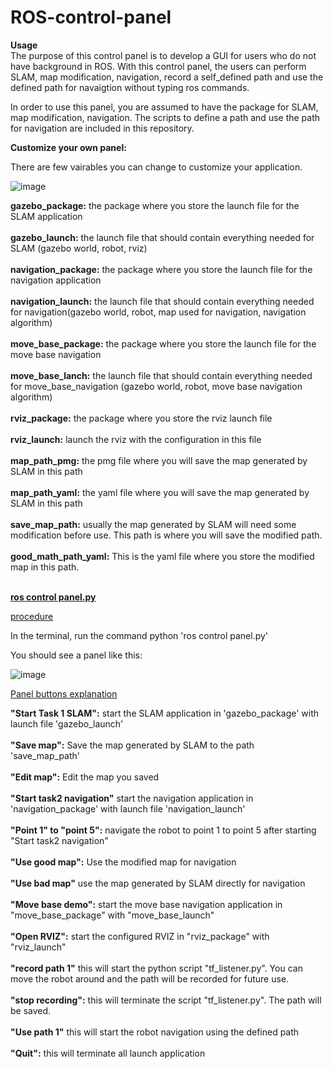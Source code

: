 # ROS-control-panel
**Usage**</br>
The purpose of this control panel is to develop a GUI for users who do not have background in ROS. With this control panel, the users can perform SLAM, map modification, navigation, record a self_defined path and use the defined path for navaigtion without typing ros commands.

In order to use this panel, you are assumed to have the package for SLAM, map modification, navigation. The scripts to define a path and use the path for navigation are included in this repository. 

**Customize your own panel:**

There are few vairables you can change to customize your application.

![image](https://user-images.githubusercontent.com/79799975/141095392-bdc16af4-68a7-4782-8997-99cd959c90a0.png)

**gazebo_package:** the package where you store the launch file for the SLAM application<br /><br />
**gazebo_launch:** the launch file that should contain everything needed for SLAM (gazebo world, robot, rviz)<br /><br />
**navigation_package:** the package where you store the launch file for the navigation application<br /><br />
**navigation_launch:** the launch file that should contain everything needed for navigation(gazebo world, robot, map used for navigation, navigation algorithm)<br /><br />
**move_base_package:** the package where you store the launch file for the move base navigation<br /><br />
**move_base_lanch:** the launch file that should contain everything needed for move_base_navigation (gazebo world, robot, move base navigation algorithm)<br /><br />
**rviz_package:** the package where you store the rviz launch file<br /><br />
**rviz_launch:** launch the rviz with the configuration in this file<br /><br />
**map_path_pmg:** the pmg file where you will save the map generated by SLAM in this path<br /><br />
**map_path_yaml:** the yaml file where you will save the map generated by SLAM in this path <br /><br />
**save_map_path:** usually the map generated by SLAM will need some modification before use. This path is where you will save the modified path. <br /><br />
**good_math_path_yaml:**  This is the yaml file where you store the modified map in this path.<br /></br>


<ins>**ros control panel.py** <ins></br>

<ins>procedure<ins></br>

In the terminal, run the command python 'ros control panel.py'

You should see a panel like this:

![image](https://user-images.githubusercontent.com/79799975/141094604-b158af6b-d192-4092-8277-1172d0c4f8e7.png)

<ins>Panel buttons explanation<ins>

**"Start Task 1 SLAM":** start the SLAM application in 'gazebo_package' with launch file 'gazebo_launch'<br /><br />
**"Save map":** Save the map generated by SLAM to the path 'save_map_path'<br /><br />
**"Edit map":** Edit the map you saved <br /><br />
**"Start task2 navigation"** start the navigation application in 'navigation_package' with launch file 'navigation_launch'<br /><br />
**"Point 1" to "point 5":** navigate the robot to point 1 to point 5  after starting "Start task2 navigation"<br /><br />
**"Use good map":** Use the modified map for navigation<br /><br />
**"Use bad map"** use the map generated by SLAM directly for navigation<br /><br />
**"Move base demo":** start the move base navigation application in "move_base_package" with "move_base_launch"<br /><br />
**"Open RVIZ":** start the configured RVIZ in "rviz_package" with "rviz_launch"<br /><br />
**"record path 1"** this will start the python script "tf_listener.py". You can move the robot around and the path will be recorded for future use.<br /><br />
**"stop recording":** this will terminate the script "tf_listener.py". The path will be saved.<br /><br />
**"Use path 1"** this will start the robot navigation using the defined path<br /><br />
**"Quit":** this will terminate all launch application 
